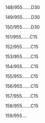 148/955.......D30 


149/955.......D30 


150/955.......D30 


151/955.......C15 


152/955.......C15 


153/955.......C15 


154/955.......C15 


155/955.......C15 


156/955.......C15 


157/955.......C15 


158/955.......C15 


159/955.... 

